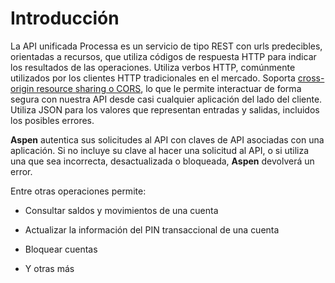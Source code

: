 
# Introducción

La API unificada Processa es un servicio de tipo REST con urls predecibles, orientadas a recursos, que utiliza códigos de respuesta HTTP para indicar los resultados de las operaciones. Utiliza verbos HTTP, comúnmente utilizados por los clientes HTTP tradicionales en el mercado. Soporta [cross-origin resource sharing o CORS](https://en.wikipedia.org/wiki/Cross-origin_resource_sharing), lo que le permite interactuar de forma segura con nuestra API desde casi cualquier aplicación del lado del cliente. Utiliza JSON para los valores que representan entradas y salidas, incluidos los posibles errores.

**Aspen** autentica sus solicitudes al API con claves de API asociadas con una aplicación. Si no incluye su clave al hacer una solicitud al API, o si utiliza una que sea incorrecta,  desactualizada o bloqueada, **Aspen** devolverá un error.

Entre otras operaciones permite:

- Consultar saldos y movimientos de una cuenta

- Actualizar la información del PIN transaccional de una cuenta

- Bloquear cuentas

- Y otras más

